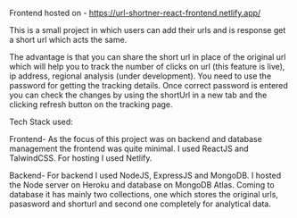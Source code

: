 Frontend hosted on - https://url-shortner-react-frontend.netlify.app/

This is a small project in which users can add their urls and is response get a short url which acts the same.

The advantage is that you can share the short url in place of the original url which will help you to track the number of clicks on url (this feature is live), ip address, regional analysis (under development). You need to use the password for getting the tracking details. Once correct password is entered you can check the changes by using the shortUrl in a new tab and the clicking refresh button on the tracking page.

Tech Stack used:

Frontend- As the focus of this project was on backend and database management the frontend was quite minimal. I used ReactJS and TalwindCSS. For hosting I used Netlify.

Backend- For backend I used NodeJS, ExpressJS and MongoDB. I hosted the Node server on Heroku and database on MongoDB Atlas. Coming to database it has mainly two collections, one which stores the original urls, pasasword and shorturl and second one completely for analytical data.
